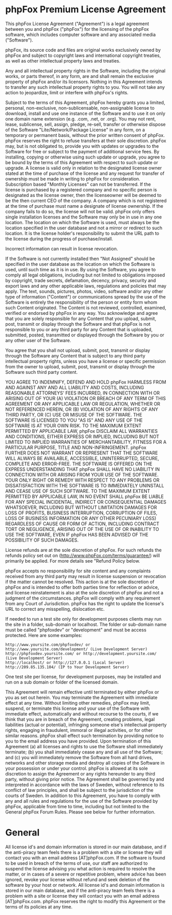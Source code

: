 # phpFox Premium License Agreement

This phpFox License Agreement ("Agreement") is a legal agreement between you and phpFox ("phpFox") for the licensing of the phpFox software, which includes computer software and any associated media ("Software").

phpFox, its source code and files are original works exclusively owned by phpFox and subject to copyright laws and international copyright treaties, as well as other intellectual property laws and treaties.

Any and all intellectual property rights in the Software, including the original works, or parts thereof, in any form, are and shall remain the exclusive property of phpFox and/or its licensors. Nothing in this Agreement intends to transfer any such intellectual property rights to you. You will not take any action to jeopardize, limit or interfere with phpFox's rights.

Subject to the terms of this Agreement, phpFox hereby grants you a limited, personal, non-exclusive, non-sublicensable, non-assignable license to download, install and use one instance of the Software and to use it on only one domain name extension (e.g. .com, .net, or .org). You may not rent, lease, sublicense, sell, assign, pledge, re-sell, transfer or otherwise dispose of the Software "Lite/Network/Package License" in any form, on a temporary or permanent basis, without the prior written consent of phpFox. phpFox reserves the right to refuse transfers at their sole discretion. phpFox may, but is not obligated to, provide you with updates or upgrades to the Software for free or subject to the payment of additional service fees. By installing, copying or otherwise using such update or upgrade, you agree to be bound by the terms of this Agreement with respect to such update or upgrade. A license is valid only in relation to the designated license owner stated at the time of purchase of the license and any request for transfer of ownership must be made in writing to phpFox for consideration. Subscription based "Monthly Licenses" can not be transferred. If the license is purchased by a registered company and no specific person is designated as the license owner, then the licenseowner will be deemed to be the then current CEO of the company. A company which is not registered at the time of purchase must name a designate of license ownership. If the company fails to do so, the license will not be valid. phpFox only offers single installation licenses and the Software may only be in use in any one location. The location on which the Software is used, must always be the location specified in the user database and not a mirror or redirect to such location. It is the license holder's responsibility to submit the URL path to the license during the progress of purchase/install.

Incorrect information can result in license revocation.

If the Software is not currently installed then "Not Assigned" should be specified in the user database as the location on which the Software is used, until such time as it is in use. By using the Software, you agree to comply all legal obligations, including but not limited to obligations imposed by copyright, trade secrets, defamation, decency, privacy, security and export laws and any other applicable laws, regulations and policies that may apply. The text, sounds, pictures, photos, video, software and/or any other type of information ("Content") or communications spread by the use of the Software is entirely the responsibility of the person or entity form whom such Content originated. The Content is not reviewed, controlled, examined, verified or endorsed by phpFox in any way. You acknowledge and agree that you are solely responsible for any Content that you upload, submit, post, transmit or display through the Software and that phpFox is not responsible to you or any third party for any Content that is uploaded, submitted, posted, transmitted or displayed through the Software by you or any other user of the Software.

You agree that you shall not upload, submit, post, transmit or display through the Software any Content that is subject to any third party intellectual property rights, unless you have a license or specific permission from the owner to upload, submit, post, transmit or display through the Software such third party content.

YOU AGREE TO INDEMNIFY, DEFEND AND HOLD phpFox HARMLESS FROM AND AGAINST ANY AND ALL LIABILITY AND COSTS, INCLUDING REASONABLE ATTORNEYS' FEES INCURRED, IN CONNECTION WITH OR ARISING OUT OF YOUR (A) VIOLATION OR BREACH OF ANY TERM OF THIS AGREEMENT OR ANY APPLICABLE LAW OR REGULATION, WHETHER OR NOT REFERENCED HEREIN, OR (B) VIOLATION OF ANY RIGHTS OF ANY THIRD PARTY, OR (C) USE OR MISUSE OF THE SOFTWARE. THE SOFTWARE IS LICENSED TO YOU "AS IS" AND ANY USE OF THE SOFTWARE IS AT YOUR OWN RISK. TO THE MAXIMUM EXTENT PERMITTED BY APPLICABLE LAW, phpFox DISCLAIM ALL WARRANTIES AND CONDITIONS, EITHER EXPRESS OR IMPLIED, INCLUDING BUT NOT LIMITED TO IMPLIED WARRANTIES OF MERCHANTABILITY, FITNESS FOR A PARTICULAR PURPOSE, TITLE AND NON-INFRINGEMENT. phpFox FURTHER DOES NOT WARRANT OR REPRESENT THAT THE SOFTWARE WILL ALWAYS BE AVAILABLE, ACCESSIBLE, UNINTERRUPTED, SECURE, COMPLETE AND ERROR-FREE. THE SOFTWARE IS OFFERED ON THE EXPRESS UNDERSTANDING THAT phpFox SHALL HAVE NO LIABILITY IN CONNECTION WITH OR ARISING FROM YOUR USE OF THE SOFTWARE. YOUR ONLY RIGHT OR REMEDY WITH RESPECT TO ANY PROBLEMS OR DISSATISFACTION WITH THE SOFTWARE IS TO IMMEDIATELY UNINSTALL AND CEASE USE OF SUCH SOFTWARE. TO THE MAXIMUM EXTENT PERMITTED BY APPLICABLE LAW, IN NO EVENT SHALL phpFox BE LIABLE FOR ANY SPECIAL INCIDENTAL, INDIRECT OR CONSEQUENTIAL DAMAGES WHATSOEVER, INCLUDING BUT WITHOUT LIMITATION DAMAGES FOR LOSS OF PROFITS, BUSINESS INTERRUPTION, CORRUPTION OF FILES, LOSS OF BUSINESS INFORMATION OR ANY OTHER PECUNIARY LOSS) REGARDLESS OF CAUSE OR FORM OF ACTION, INCLUDING CONTRACT TORT OR NEGLIGENCE, ARISING OUT OF THE USE OF OR INABILITY TO USE THE SOFTWARE, EVEN IF phpFox HAS BEEN ADVISED OF THE POSSIBILITY OF SUCH DAMAGES.

License refunds are at the sole discretion of phpFox. For such refunds the refunds policy set out on (http://www.phpFox.com/terms/guarantee/) will primarily be applied. For more details see "Refund Policy below.

phpFox accepts no responsibility for site content and any complaints received from any third party may result in license suspension or revocation if the matter cannot be resolved. This action is at the sole discretion of phpFox and is intended to offer both parties time for reflection or advice, and license reinstatement is also at the sole discretion of phpFox and not a judgment of the circumstances. phpFox will comply with any requirement from any Court of Jurisdiction. phpFox has the right to update the license's URL to correct any misspelling, dislocation etc.

If needed to run a test site only for development purposes clients may run the site in a folder, sub-domain or localhost. The folder or sub-domain name must be called "phpfoxdev" or "development" and must be access protected. Here are some examples:

    http://www.yoursite.com/phpfoxdev/ or http://www.yoursite.com/development/ (Live Development Server)
    http://phpfoxdev.yoursite.com/ or http://development.yoursite.com/ (Live Development Server)
    http://localhost/ or http://127.0.0.1 (Local Server)
    http://209.85.135.104/ (IP to Your Development Server)

One test site per license, for development purposes, may be installed and run on a sub domain or folder of the licensed domain.

This Agreement will remain effective until terminated by either phpFox or you as set out herein. You may terminate the Agreement with immediate effect at any time. Without limiting other remedies, phpFox may limit, suspend, or terminate this license and your use of the Software with immediate effect, automatically and without recourse to the courts, if we think that you are in breach of the Agreement, creating problems, legal liabilities (actual or potential), infringing someone else's intellectual property rights, engaging in fraudulent, immoral or illegal activities, or for other similar reasons. phpFox shall effect such termination by providing notice to you to the email address you have provided. Upon termination of this Agreement (a) all licenses and rights to use the Software shall immediately terminate; (b) you shall immediately cease any and all use of the Software; and (c) you will immediately remove the Software from all hard drives, networks and other storage media and destroy all copies of the Software in your possession or under your control. phpFox is allowed at its sole discretion to assign the Agreement or any rights hereunder to any third party, without giving prior notice. The Agreement shall be governed by and interpreted in accordance with the laws of Sweden, without reference to its conflict of law principles, and shall be subject to the jurisdiction of the courts of Sweden. In addition to this Agreement, you have to comply with any and all rules and regulations for the use of the Software provided by phpFox, applicable from time to time, including but not limited to the General phpFox Forum Rules. Please see below for further information.

# General

All license id's and domain information is stored in our main database, and if the anti-piracy team feels there is a problem with a site or license they will contact you with an email address [AT]phpFox.com. If the software is found to be used in breach of the terms of use, our staff are authorized to suspend the license advising you what action is required to resolve the matter, or in cases of a severe or repetitive problem, where advice has been ignored, revoke your license without refund and seek deletion of the software by your host or network. All license id's and domain information is stored in our main database, and if the anti-piracy team feels there is a problem with a site or license they will contact you with an email address [AT]phpFox.com. phpFox reserves the right to modify this Agreement or the terms of its policies at any time.
